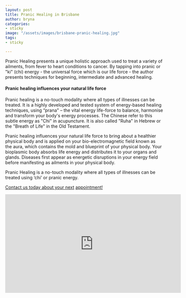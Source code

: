 ```yaml
---
layout: post
title: Pranic Healing in Brisbane
author: bryna
categories:
- sticky
image: "/assets/images/brisbane-pranic-healing.jpg"
tags:
- sticky

---
```

Pranic Healing presents a unique holistic approach used to treat a variety of ailments, from fever to heart conditions to cancer. By tapping into pranic or "ki" (chi) energy - the universal force which is our life force - the author presents techniques for beginning, intermediate and advanced healing.

#### Pranic healing influences your natural life force

Pranic healing is a no-touch modality where all types of illnesses can be treated. It is a highly developed and tested system of energy-based healing techniques, using “prana" – the vital energy life-force to balance, harmonise and transform your body's energy processes. The Chinese refer to this subtle energy as "Chi" in acupuncture. It is also called "Ruha" in Hebrew or the "Breath of Life" in the Old Testament.

Pranic healing influences your natural life force to bring about a healthier physical body and is applied on your bio-electromagnetic field known as the aura, which contains the mold and blueprint of your physical body. Your bioplasmic body absorbs life energy and distributes it to your organs and glands. Diseases first appear as energetic disruptions in your energy field before manifesting as ailments in your physical body.

Pranic Healing is a no-touch modality where all types of illnesses can be treated using ‘chi’ or pranic energy.

[Contact us today about your next](https://www.google.com/maps/d/edit?mid=1aF-FaVJ-Qhg5KNFFcEZae1NNNfE7sLRL&usp=sharing "Brisbane Healer") [appointment!](https://youtu.be/po7G3v22keo "Brisbane Healer")

<iframe width="560" height="315" src="https://www.youtube.com/embed/po7G3v22keo" frameborder="0" allow="accelerometer; autoplay; clipboard-write; encrypted-media; gyroscope; picture-in-picture" allowfullscreen></iframe>